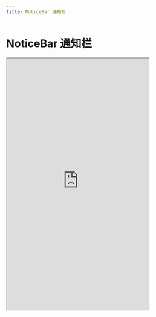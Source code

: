 ```yaml
---
title: NoticeBar 通知栏
---
```


# NoticeBar 通知栏

<iframe src="https://cfg-design.github.io/cfgd-uniapp3/#/pages/noticeBar/index" style="width: 375px; height: 667px" />

### 基本使用

```vue-html
<c-notice-bar text="重要通知重要通知重要通知" autoplay />
```

### API

### NoticeBar Props {#props}

| 名称              | 类型                    | 默认值             | 版本           | 说明           |
|:-----------------|:------------------------|:------------------|:--------------|:--------------|
| c                | string                  | default           |               | 配置名。[使用说明](/guide/props.html#config)    |
| props            | NoticeBarProps               | undefined         |               | 全部 props 。 [使用说明](/guide/props.html) |
| c-class          | HTMLAttributes['class'] | undefined         |               | 自定义类名 |
| c-style          | HTMLAttributes['style'] | undefined         |               | 自定义样式 |
| color            | string                  | undefined         |               | 背景颜色。 [使用说明](/guide/colors.html)  |
| left-icon        | string                  | undefined         |               | 左边图标  |
| left-icon-props  | IconProps               | undefined         |               | [IconProps](/components/icon.html#props)  |
| right-icon       | string                  | undefined         |               | 右边图标  |
| right-icon-props | IconProps               | undefined         |               | [IconProps](/components/icon.html#props)  |
| text             | string                  | undefined         |               | 文字 |
| text-props       | TextProps               | undefined         |               | [TextProps](/components/text.html#props)  |
| autoplay         | boolean                 | undefined         |               | 是否自动播放  |
| speed            | string \| number        | undefined         |               | 滚动速率 (px/s)  |
| closable         | boolean                 | undefined         |               | 是否可关闭  |
| close-icon-props | IconProps               | undefined         |               | [IconProps](/components/icon.html#props)  |

### Button Events {#events}

| 名称             | 参数                     | 说明           |
|:----------------|:-------------------------|:--------------|
| click           | () => void               | 点击时触发      |
| close           | () => void               | 关闭时触发      |
